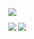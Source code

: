 ![](https://gitee.com/nateshao/images/raw/master/img/20210718231532.png)

![](https://gitee.com/nateshao/images/raw/master/img/20210719220914.png)
![](https://gitee.com/nateshao/images/raw/master/img/20210719220915.png)
![]()
![]()
![]()
![]()
![]()
![]()
![]()
![]()
![]()